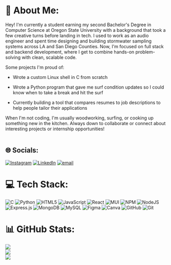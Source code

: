 # 💫 About Me:
Hey! I'm currently a student earning my second Bachelor's Degree in Computer Science at Oregon State University with a background that took a few creative turns before landing in tech.  I used to work as an audio engineer and spent time designing and building stormwater sampling systems across LA and San Diego Counties. Now, I'm focused on full stack and backend development, where I get to combine hands-on problem-solving with clean, scalable code.

Some projects I'm proud of:

- Wrote a custom Linux shell in C from scratch

- Wrote a Python program that gave me surf condition updates so I could know when to take a break and hit the surf 

- Currently building a tool that compares resumes to job descriptions to help people tailor their applications

When I'm not coding, I'm usually woodworking, surfing, or cooking up something new in the kitchen. Always down to collaborate or connect about interesting projects or internship opportunities!<br><br>


## 🌐 Socials:
[![Instagram](https://img.shields.io/badge/Instagram-%23E4405F.svg?logo=Instagram&logoColor=white)](https://instagram.com/sam.d.mp3) [![LinkedIn](https://img.shields.io/badge/LinkedIn-%230077B5.svg?logo=linkedin&logoColor=white)](https://linkedin.com/in/samuel-h-davidson) [![email](https://img.shields.io/badge/Email-D14836?logo=gmail&logoColor=white)](mailto:sam.hugh.davidson@gmail.com) 

# 💻 Tech Stack:
![C](https://img.shields.io/badge/c-%2300599C.svg?style=for-the-badge&logo=c&logoColor=white) ![Python](https://img.shields.io/badge/python-3670A0?style=for-the-badge&logo=python&logoColor=ffdd54) ![HTML5](https://img.shields.io/badge/html5-%23E34F26.svg?style=for-the-badge&logo=html5&logoColor=white) ![JavaScript](https://img.shields.io/badge/javascript-%23323330.svg?style=for-the-badge&logo=javascript&logoColor=%23F7DF1E) ![React](https://img.shields.io/badge/react-%2320232a.svg?style=for-the-badge&logo=react&logoColor=%2361DAFB) ![MUI](https://img.shields.io/badge/MUI-%230081CB.svg?style=for-the-badge&logo=mui&logoColor=white) ![NPM](https://img.shields.io/badge/NPM-%23CB3837.svg?style=for-the-badge&logo=npm&logoColor=white) ![NodeJS](https://img.shields.io/badge/node.js-6DA55F?style=for-the-badge&logo=node.js&logoColor=white) ![Express.js](https://img.shields.io/badge/express.js-%23404d59.svg?style=for-the-badge&logo=express&logoColor=%2361DAFB) ![MongoDB](https://img.shields.io/badge/MongoDB-%234ea94b.svg?style=for-the-badge&logo=mongodb&logoColor=white) ![MySQL](https://img.shields.io/badge/mysql-4479A1.svg?style=for-the-badge&logo=mysql&logoColor=white) ![Figma](https://img.shields.io/badge/figma-%23F24E1E.svg?style=for-the-badge&logo=figma&logoColor=white) ![Canva](https://img.shields.io/badge/Canva-%2300C4CC.svg?style=for-the-badge&logo=Canva&logoColor=white) ![GitHub](https://img.shields.io/badge/github-%23121011.svg?style=for-the-badge&logo=github&logoColor=white) ![Git](https://img.shields.io/badge/git-%23F05033.svg?style=for-the-badge&logo=git&logoColor=white)
# 📊 GitHub Stats:
![](https://github-readme-stats.vercel.app/api?username=samuel-davidson&theme=dark&hide_border=false&include_all_commits=false&count_private=false)<br/>
![](https://nirzak-streak-stats.vercel.app/?user=samuel-davidson&theme=dark&hide_border=false)<br/>
![](https://github-readme-stats.vercel.app/api/top-langs/?username=samuel-davidson&theme=dark&hide_border=false&include_all_commits=false&count_private=false&layout=compact)


<!-- Proudly created with GPRM ( https://gprm.itsvg.in ) -->
